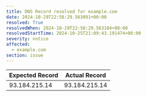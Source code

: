 ```yaml
---
title: DNS Record resolved for example.com
date: 2024-10-29T22:58:29.563091+00:00
resolved: True
resolvedWhen: 2024-10-29T22:58:29.563104+00:00
resolvedStartTime: 2024-10-25T21:09:43.191474+00:00
severity: notice
affected:
  - example.com
section: issue
---
```


| Expected Record  | Actual Record  |
|------------------|----------------|
| 93.184.215.14 | 93.184.215.14 |
